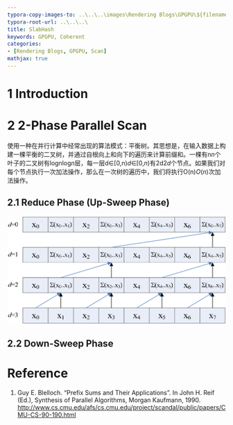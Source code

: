 ```yaml
---
typora-copy-images-to: ..\..\..\images\Rendering Blogs\GPGPU\${filename}.assets
typora-root-url: ..\..\..\
title: SlabHash
keywords: GPGPU, Coherent
categories:
- [Rendering Blogs, GPGPU, Scan]
mathjax: true
---
```


# 1 Introduction





# 2 2-Phase Parallel Scan

使用一种在并行计算中经常出现的算法模式：平衡树。其思想是，在输入数据上构建一棵平衡的二叉树，并通过自根向上和向下的遍历来计算前缀和。一棵有n*n*个叶子的二叉树有log⁡nlog*n*层，每一层d∈[0,n)*d*∈[0,*n*)有2d2*d*个节点。如果我们对每个节点执行一次加法操作，那么在一次树的遍历中，我们将执行O(n)*O*(*n*)次加法操作。

## 2.1 Reduce Phase (Up-Sweep Phase)



<img src="/images/Rendering Blogs/GPGPU/Parrallel Scan.assets/image-20240820110843745.png" alt="image-20240820110843745" style="zoom:67%;" />

## 2.2 Down-Sweep Phase







# Reference

1. Guy E. Blelloch. “Prefix Sums and Their Applications”. In John H. Reif (Ed.), Synthesis of Parallel Algorithms, Morgan Kaufmann, 1990.
   http://www.cs.cmu.edu/afs/cs.cmu.edu/project/scandal/public/papers/CMU-CS-90-190.html  
